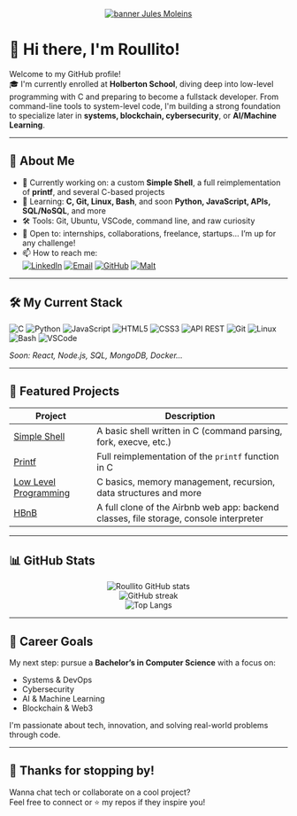 <p align="center">
  <a href="https://github.com/Roullito" target="_blank">
    <img src="https://capsule-render.vercel.app/api?type=waving&color=0:2980b9,100:6dd5fa&height=200&section=header&text=Roullito%20🚀&fontSize=40&fontAlignY=35&desc=Holberton%20School%20Developer&descAlignY=60&descAlign=60" alt="banner Jules Moleins"/>
  </a>
</p>

# 👋 Hi there, I'm Roullito!

Welcome to my GitHub profile!  
🎓 I'm currently enrolled at **Holberton School**, diving deep into low-level programming with C and preparing to become a fullstack developer. From command-line tools to system-level code, I'm building a strong foundation to specialize later in **systems, blockchain, cybersecurity**, or **AI/Machine Learning**.

---

## 🚀 About Me

- 🔭 Currently working on: a custom **Simple Shell**, a full reimplementation of **printf**, and several C-based projects
- 🌱 Learning: **C, Git, Linux, Bash**, and soon **Python, JavaScript, APIs, SQL/NoSQL**, and more
- 🛠 Tools: Git, Ubuntu, VSCode, command line, and raw curiosity
- 💼 Open to: internships, collaborations, freelance, startups… I’m up for any challenge!
- 📫 How to reach me:  
[![LinkedIn](https://img.shields.io/badge/LinkedIn-Connect-blue?style=flat&logo=linkedin&logoColor=white)](https://www.linkedin.com/in/jules-moleins-1a8b112b2)
[![Email](https://img.shields.io/badge/Email-jmoleins@gmail.com-D14836?style=flat&logo=gmail&logoColor=white)](mailto:jmoleins@gmail.com)
[![GitHub](https://img.shields.io/badge/GitHub-Roullito-181717?style=flat&logo=github&logoColor=white)](https://github.com/Roullito)
[![Malt](https://img.shields.io/badge/Malt-Freelance-EF426F?style=flat&logo=malt&logoColor=white)](https://www.malt.fr/profile/julesmoleins)

  
---

## 🛠️ My Current Stack

![C](https://img.shields.io/badge/C-00599C?style=for-the-badge&logo=c&logoColor=white)
![Python](https://img.shields.io/badge/Python-3776AB?style=for-the-badge&logo=python&logoColor=white)
![JavaScript](https://img.shields.io/badge/JavaScript-F7DF1E?style=for-the-badge&logo=javascript&logoColor=black)
![HTML5](https://img.shields.io/badge/HTML5-E34F26?style=for-the-badge&logo=html5&logoColor=white)
![CSS3](https://img.shields.io/badge/CSS3-1572B6?style=for-the-badge&logo=css3&logoColor=white)
![API REST](https://img.shields.io/badge/API-REST-6DB33F?style=for-the-badge&logo=spring&logoColor=white)
![Git](https://img.shields.io/badge/Git-F05032?style=for-the-badge&logo=git&logoColor=white)
![Linux](https://img.shields.io/badge/Linux-FCC624?style=for-the-badge&logo=linux&logoColor=black)
![Bash](https://img.shields.io/badge/Bash-121011?style=for-the-badge&logo=gnubash&logoColor=white)
![VSCode](https://img.shields.io/badge/VSCode-007ACC?style=for-the-badge&logo=visual-studio-code&logoColor=white)


_Soon: React, Node.js, SQL, MongoDB, Docker..._

---

## 📌 Featured Projects

| Project | Description |
|--------|-------------|
| [Simple Shell](https://github.com/Roullito/holbertonschool-simple_shell) | A basic shell written in C (command parsing, fork, execve, etc.) |
| [Printf](https://github.com/Roullito/holbertonschool-printf) | Full reimplementation of the `printf` function in C |
| [Low Level Programming](https://github.com/Roullito/holbertonschool-low_level_programming) | C basics, memory management, recursion, data structures and more |
| [HBnB](https://github.com/Roullito/holbertonschool-hbnb) | A full clone of the Airbnb web app: backend classes, file storage, console interpreter |


---

## 📊 GitHub Stats

<p align="center">
  <img src="https://github-readme-stats.vercel.app/api?username=Roullito&show_icons=true&theme=tokyonight&count_private=true&hide=prs" alt="Roullito GitHub stats" />
  <br>
  <img src="https://github-readme-streak-stats.herokuapp.com/?user=Roullito&theme=tokyonight" alt="GitHub streak" />
  <br>
  <img src="https://github-readme-stats.vercel.app/api/top-langs/?username=Roullito&layout=compact&theme=tokyonight" alt="Top Langs" />
</p>

---

## 🎯 Career Goals

My next step: pursue a **Bachelor’s in Computer Science** with a focus on:

- Systems & DevOps
- Cybersecurity
- AI & Machine Learning
- Blockchain & Web3

I'm passionate about tech, innovation, and solving real-world problems through code.

---

## 🖖 Thanks for stopping by!

Wanna chat tech or collaborate on a cool project?  
Feel free to connect or ⭐️ my repos if they inspire you!

